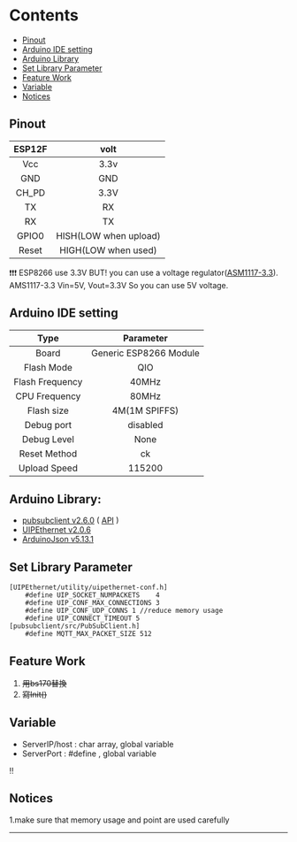 # Contents
- [Pinout](#pinout)
- [Arduino IDE setting](#arduino-ide-setting)
- [Arduino Library](#arduino-library)
- [Set Library Parameter](#set-library-parameter)
- [Feature Work](#feature-work)
- [Variable](#variable)
- [Notices](#notices)


## Pinout
|ESP12F |volt|
|:-----:|:-----:|
|Vcc|3.3v|
|GND|GND|
|CH_PD|3.3V|
|TX|RX|
|RX|TX|
|GPIO0|HISH(LOW when upload)|
|Reset|HIGH(LOW when used)|

:heavy_exclamation_mark::heavy_exclamation_mark::heavy_exclamation_mark:
ESP8266 use 3.3V 
BUT! you can use a voltage regulator([ASM1117-3.3](http://www.advanced-monolithic.com/pdf/ds1117.pdf)).
AMS1117-3.3 Vin=5V, Vout=3.3V
So you can use 5V voltage.


## Arduino IDE setting
Type|Parameter
:---:|:---:
Board|Generic ESP8266 Module
Flash Mode|QIO
Flash Frequency|40MHz
CPU Frequency|80MHz
Flash size|4M(1M SPIFFS)
Debug port|disabled
Debug Level|None
Reset Method|ck
Upload Speed|115200


## Arduino Library:
* [pubsubclient v2.6.0](https://github.com/knolleary/pubsubclient)  ( [API](https://pubsubclient.knolleary.net/) )
* [UIPEthernet v2.0.6](https://github.com/UIPEthernet/UIPEthernet)
* [ArduinoJson v5.13.1](https://arduinojson.org/?utm_source=meta&utm_medium=library.properties)


## Set Library Parameter
```
[UIPEthernet/utility/uipethernet-conf.h]
    #define UIP_SOCKET_NUMPACKETS    4
    #define UIP_CONF_MAX_CONNECTIONS 3
    #define UIP_CONF_UDP_CONNS 1 //reduce memory usage
    #define UIP_CONNECT_TIMEOUT 5
[pubsubclient/src/PubSubClient.h]
    #define MQTT_MAX_PACKET_SIZE 512
```


## Feature Work
1. ~~用bs170替換~~
2. ~~寫Init()~~


## Variable
* ServerIP/host : char array, global variable
* ServerPort    : #define , global variable


:bangbang:
## Notices
1.make sure that memory usage and point are used carefully

---
